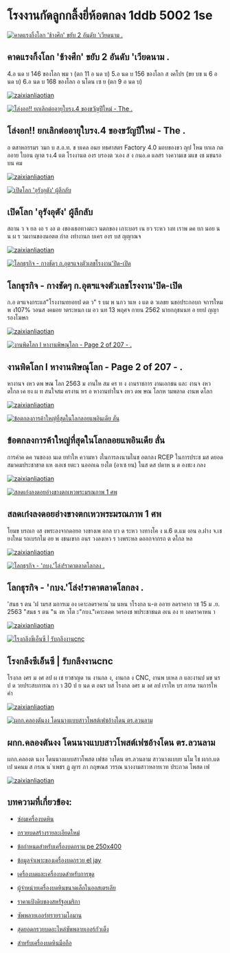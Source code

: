 # โรงงานกัดลูกกลิ้งยี่ห้อตกลง 1ddb 5002 1se
<a href="https://mnn.zoosnet.net/LR/Chatpre.aspx?id=MNN94995150&p=https://topgrinding.com/" target="_blank">![คาดแรงกิ้งโลก 'ช้างศึก' ขยับ 2 อันดับ 'เวียดนาม .](https://github.com/technlg/images/blob/main/9.jpg)</a>
## คาดแรงกิ้งโลก 'ช้างศึก' ขยับ 2 อันดับ 'เวียดนาม .
4.อ นด บ 146 ของโลก พม า (ตก 11 อ นด บ) 5.อ นด บ 156 ของโลก ส งคโปร (ขย บข น 6 อ นด บ) 6.อ นด บ 168 ของโลก อ นโดน เซ ย (ตก 9 อ นด บ)
<a href="https://mnn.zoosnet.net/LR/Chatpre.aspx?id=MNN94995150&p=https://topgrinding.com/" target="_blank"><img src="https://github.com/technlg/images/raw/main/chat11.jpg" alt="zaixianliaotian"/></a><a href="//whatsapp.shibangsoft.com/WhatsApp.php" ><img src="https://github.com/technlg/images/raw/main/chat11.png" alt=""></a>
<a href="https://mnn.zoosnet.net/LR/Chatpre.aspx?id=MNN94995150&p=https://topgrinding.com/" target="_blank">![โล่งอก!! ยกเลิกต่ออายุใบรง.4 ของขวัญปีใหม่ - The .](https://github.com/technlg/images/blob/main/57.jpg)</a>
## โล่งอก!! ยกเลิกต่ออายุใบรง.4 ของขวัญปีใหม่ - The .
อ ตสาหกรรมร วมก บ ส.อ.ท. ข บเคล อนย ทธศาสตร Factory 4.0 มอบของขว ญป ใหม ยกเล กต ออาย ใบอน ญาต รง.4 แต โรงงานต องร บรองต วเอง ส ง กนอ.ด แลสร างความเข มแข งช มชนรอบน คม
<a href="https://mnn.zoosnet.net/LR/Chatpre.aspx?id=MNN94995150&p=https://topgrinding.com/" target="_blank"><img src="https://github.com/technlg/images/raw/main/chat11.jpg" alt="zaixianliaotian"/></a><a href="//whatsapp.shibangsoft.com/WhatsApp.php" ><img src="https://github.com/technlg/images/raw/main/chat11.png" alt=""></a>
<a href="https://mnn.zoosnet.net/LR/Chatpre.aspx?id=MNN94995150&p=https://topgrinding.com/" target="_blank">![เปิดโลก 'อุรังอุตัง' ผู้ลึกลับ](https://github.com/technlg/images/blob/main/17.jpg)</a>
## เปิดโลก 'อุรังอุตัง' ผู้ลึกลับ
สถาน ว จ ยล งอ ร งอ ต งของเธอทางตะว นตกของ เกาะบอร เน ยว ระหว างท เราพ ดค ยก นอย น น ผ ร วมงานของนอตต กำล งทำงานก บเคร องร บส ญญาณจ 
<a href="https://mnn.zoosnet.net/LR/Chatpre.aspx?id=MNN94995150&p=https://topgrinding.com/" target="_blank"><img src="https://github.com/technlg/images/raw/main/chat11.jpg" alt="zaixianliaotian"/></a><a href="//whatsapp.shibangsoft.com/WhatsApp.php" ><img src="https://github.com/technlg/images/raw/main/chat11.png" alt=""></a>
<a href="https://mnn.zoosnet.net/LR/Chatpre.aspx?id=MNN94995150&p=https://topgrinding.com/" target="_blank">![โลกธุรกิจ - กางชัดๆ ก.อุตฯแจงตัวเลขโรงงาน'ปิด-เปิด ](https://github.com/technlg/images/blob/main/41.jpg)</a>
## โลกธุรกิจ - กางชัดๆ ก.อุตฯแจงตัวเลขโรงงาน'ปิด-เปิด 
ก.อ ตฯแจงกระแส"โรงงานทยอยป ดต ว" ร บม พ นกว าแห ง แต ต วเลขย นขอประกอบก จการใหม พ ง107% วอนส งคมอย าตระหนก เม อว นท 13 พฤศจ กายน 2562 นายกฤชนนท อ ยยป ญญา รองโฆษก 
<a href="https://mnn.zoosnet.net/LR/Chatpre.aspx?id=MNN94995150&p=https://topgrinding.com/" target="_blank"><img src="https://github.com/technlg/images/raw/main/chat11.jpg" alt="zaixianliaotian"/></a><a href="//whatsapp.shibangsoft.com/WhatsApp.php" ><img src="https://github.com/technlg/images/raw/main/chat11.png" alt=""></a>
<a href="https://mnn.zoosnet.net/LR/Chatpre.aspx?id=MNN94995150&p=https://topgrinding.com/" target="_blank">![งานพิดโลก l หางานพิษณุโลก - Page 2 of 207 - .](https://github.com/technlg/images/blob/main/38.jpg)</a>
## งานพิดโลก l หางานพิษณุโลก - Page 2 of 207 - .
หางานจ งหว ดพ ษณ โลก 2563 ม งานให สม คร ท ง งานราชการ งานเอกชน และ งานจ งหว ดใกล เค ยง ผ ท สนใจสม ครงาน หร อ หางานทำในจ งหว ดพ ษณ โลกห ามพลาด งานพ ดโลก 
<a href="https://mnn.zoosnet.net/LR/Chatpre.aspx?id=MNN94995150&p=https://topgrinding.com/" target="_blank"><img src="https://github.com/technlg/images/raw/main/chat11.jpg" alt="zaixianliaotian"/></a><a href="//whatsapp.shibangsoft.com/WhatsApp.php" ><img src="https://github.com/technlg/images/raw/main/chat11.png" alt=""></a>
<a href="https://mnn.zoosnet.net/LR/Chatpre.aspx?id=MNN94995150&p=https://topgrinding.com/" target="_blank">![ข้อตกลงการค้าใหญ่ที่สุดในโลกลอยแพอินเดีย ลั่น ](https://github.com/technlg/images/blob/main/10.jpg)</a>
## ข้อตกลงการค้าใหญ่ที่สุดในโลกลอยแพอินเดีย ลั่น 
การคำค ดค านของอ นเด ยทำให ความหว งในการลงนามในข อตกลง RCEP ในการประช มส ดยอดสมาคมประชาชาต แห งเอเช ยตะว นออกเฉ ยงใต (อาเซ ยน) ในส ดส ปดาห น ต องชะง กลง 
<a href="https://mnn.zoosnet.net/LR/Chatpre.aspx?id=MNN94995150&p=https://topgrinding.com/" target="_blank"><img src="https://github.com/technlg/images/raw/main/chat11.jpg" alt="zaixianliaotian"/></a><a href="//whatsapp.shibangsoft.com/WhatsApp.php" ><img src="https://github.com/technlg/images/raw/main/chat11.png" alt=""></a>
<a href="https://mnn.zoosnet.net/LR/Chatpre.aspx?id=MNN94995150&p=https://topgrinding.com/" target="_blank">![สลดเก๋งลงดอยอ่างขางตกเหวพระมรณภาพ 1 ศพ](https://github.com/technlg/images/blob/main/37.jpg)</a>
## สลดเก๋งลงดอยอ่างขางตกเหวพระมรณภาพ 1 ศพ
โยมข บรถเก งส งพระลงจากดอยอ างขางเพ อกล บว ด ระหว างทางโค ง ม.6 ต.แม งอน อ.ฝาง จ.เช ยงใหม รถเบรกไม อย พ งชนเขาก อนร วงลงเหว ร างพระหล ดออกจากรถ ต ดใกล หล 
<a href="https://mnn.zoosnet.net/LR/Chatpre.aspx?id=MNN94995150&p=https://topgrinding.com/" target="_blank"><img src="https://github.com/technlg/images/raw/main/chat11.jpg" alt="zaixianliaotian"/></a><a href="//whatsapp.shibangsoft.com/WhatsApp.php" ><img src="https://github.com/technlg/images/raw/main/chat11.png" alt=""></a>
<a href="https://mnn.zoosnet.net/LR/Chatpre.aspx?id=MNN94995150&p=https://topgrinding.com/" target="_blank">![โลกธุรกิจ - 'กบง.'โล่ง!ราคาตลาดโลกลง .](https://github.com/technlg/images/blob/main/64.jpg)</a>
## โลกธุรกิจ - 'กบง.'โล่ง!ราคาตลาดโลกลง .
'สนธ ร ตน 'ฝ ามรส มการเม อง เคาะลดราคาน ำม นหน าโรงกล น-ต ออาย ลดราคาก าซ 15 ม .ย. 2563 "สนธ ร ตน "น งห วโต ะ"กบง."เคาะลดค าครองช พประชาชนต อเน อง ท งลดราคาหน า 
<a href="https://mnn.zoosnet.net/LR/Chatpre.aspx?id=MNN94995150&p=https://topgrinding.com/" target="_blank"><img src="https://github.com/technlg/images/raw/main/chat11.jpg" alt="zaixianliaotian"/></a><a href="//whatsapp.shibangsoft.com/WhatsApp.php" ><img src="https://github.com/technlg/images/raw/main/chat11.png" alt=""></a>
<a href="https://mnn.zoosnet.net/LR/Chatpre.aspx?id=MNN94995150&p=https://topgrinding.com/" target="_blank">![โรงกลึงซีเอ็นซี | รับกลึงงานcnc](https://github.com/technlg/images/blob/main/59.jpg)</a>
## โรงกลึงซีเอ็นซี | รับกลึงงานcnc
โรงกล งศร ม งศ ลป ผ เช ยวชาญด าน งานกล ง, งานกล ง CNC, งานพ บเหล ก และงานป มข นร ป ด วยประสบการณ กว า 30 ป ย นด ต อนร บส โรงกล งศร ม งศ ลป เราให บร การด านการให คำ 
<a href="https://mnn.zoosnet.net/LR/Chatpre.aspx?id=MNN94995150&p=https://topgrinding.com/" target="_blank"><img src="https://github.com/technlg/images/raw/main/chat11.jpg" alt="zaixianliaotian"/></a><a href="//whatsapp.shibangsoft.com/WhatsApp.php" ><img src="https://github.com/technlg/images/raw/main/chat11.png" alt=""></a>
<a href="https://mnn.zoosnet.net/LR/Chatpre.aspx?id=MNN94995150&p=https://topgrinding.com/" target="_blank">![ผกก.คลองตันงง โดนนางแบบสาวโพสต์เฟซอ้างโดน ตร.ลวนลาม ](https://github.com/technlg/images/blob/main/14.jpg)</a>
## ผกก.คลองตันงง โดนนางแบบสาวโพสต์เฟซอ้างโดน ตร.ลวนลาม 
ผกก.คลองต นงง โดนนางแบบสาวโพสต เฟซอ างโดน ตร.ลวนลาม สาวนางแบบย นไม ใช ผกก.แต เป นคนม ส กรณ น ำเพชร ฏ ญาร ภา กฤษณส วรรณ นางงามสาวหลายเวท ประกวด โพสต เฟ 
<a href="https://mnn.zoosnet.net/LR/Chatpre.aspx?id=MNN94995150&p=https://topgrinding.com/" target="_blank"><img src="https://github.com/technlg/images/raw/main/chat11.jpg" alt="zaixianliaotian"/></a><a href="//whatsapp.shibangsoft.com/WhatsApp.php" ><img src="https://github.com/technlg/images/raw/main/chat11.png" alt=""></a>
## บทความที่เกี่ยวข้อง:
* [ซ่อมเครื่องบดหิน](%E0%B8%8B%E0%B9%88%E0%B8%AD%E0%B8%A1%E0%B9%80%E0%B8%84%E0%B8%A3%E0%B8%B7%E0%B9%88%E0%B8%AD%E0%B8%87%E0%B8%9A%E0%B8%94%E0%B8%AB%E0%B8%B4%E0%B8%99.md)
* [กรวยบดสร้างรายละเอียดใหม่](%E0%B8%81%E0%B8%A3%E0%B8%A7%E0%B8%A2%E0%B8%9A%E0%B8%94%E0%B8%AA%E0%B8%A3%E0%B9%89%E0%B8%B2%E0%B8%87%E0%B8%A3%E0%B8%B2%E0%B8%A2%E0%B8%A5%E0%B8%B0%E0%B9%80%E0%B8%AD%E0%B8%B5%E0%B8%A2%E0%B8%94%E0%B9%83%E0%B8%AB%E0%B8%A1%E0%B9%88.md)
* [ข้อกำหนดสำหรับเครื่องบดกราม pe 250x400](%E0%B8%82%E0%B9%89%E0%B8%AD%E0%B8%81%E0%B8%B3%E0%B8%AB%E0%B8%99%E0%B8%94%E0%B8%AA%E0%B8%B3%E0%B8%AB%E0%B8%A3%E0%B8%B1%E0%B8%9A%E0%B9%80%E0%B8%84%E0%B8%A3%E0%B8%B7%E0%B9%88%E0%B8%AD%E0%B8%87%E0%B8%9A%E0%B8%94%E0%B8%81%E0%B8%A3%E0%B8%B2%E0%B8%A1%20pe%20250x400.md)
* [ข้อมูลจำเพาะของเครื่องบดกรวย el jay](%E0%B8%82%E0%B9%89%E0%B8%AD%E0%B8%A1%E0%B8%B9%E0%B8%A5%E0%B8%88%E0%B8%B3%E0%B9%80%E0%B8%9E%E0%B8%B2%E0%B8%B0%E0%B8%82%E0%B8%AD%E0%B8%87%E0%B9%80%E0%B8%84%E0%B8%A3%E0%B8%B7%E0%B9%88%E0%B8%AD%E0%B8%87%E0%B8%9A%E0%B8%94%E0%B8%81%E0%B8%A3%E0%B8%A7%E0%B8%A2%20el%20jay.md)
* [เครื่องบดและเครื่องบดสำหรับการขุด](%E0%B9%80%E0%B8%84%E0%B8%A3%E0%B8%B7%E0%B9%88%E0%B8%AD%E0%B8%87%E0%B8%9A%E0%B8%94%E0%B9%81%E0%B8%A5%E0%B8%B0%E0%B9%80%E0%B8%84%E0%B8%A3%E0%B8%B7%E0%B9%88%E0%B8%AD%E0%B8%87%E0%B8%9A%E0%B8%94%E0%B8%AA%E0%B8%B3%E0%B8%AB%E0%B8%A3%E0%B8%B1%E0%B8%9A%E0%B8%81%E0%B8%B2%E0%B8%A3%E0%B8%82%E0%B8%B8%E0%B8%94.md)
* [ผู้จำหน่ายเครื่องบดหินขนาดเล็กในออสเตรเลีย](%E0%B8%9C%E0%B8%B9%E0%B9%89%E0%B8%88%E0%B8%B3%E0%B8%AB%E0%B8%99%E0%B9%88%E0%B8%B2%E0%B8%A2%E0%B9%80%E0%B8%84%E0%B8%A3%E0%B8%B7%E0%B9%88%E0%B8%AD%E0%B8%87%E0%B8%9A%E0%B8%94%E0%B8%AB%E0%B8%B4%E0%B8%99%E0%B8%82%E0%B8%99%E0%B8%B2%E0%B8%94%E0%B9%80%E0%B8%A5%E0%B9%87%E0%B8%81%E0%B9%83%E0%B8%99%E0%B8%AD%E0%B8%AD%E0%B8%AA%E0%B9%80%E0%B8%95%E0%B8%A3%E0%B9%80%E0%B8%A5%E0%B8%B5%E0%B8%A2.md)
* [ราคาแป้งดิบของสหรัฐอเมริกา](%E0%B8%A3%E0%B8%B2%E0%B8%84%E0%B8%B2%E0%B9%81%E0%B8%9B%E0%B9%89%E0%B8%87%E0%B8%94%E0%B8%B4%E0%B8%9A%E0%B8%82%E0%B8%AD%E0%B8%87%E0%B8%AA%E0%B8%AB%E0%B8%A3%E0%B8%B1%E0%B8%90%E0%B8%AD%E0%B9%80%E0%B8%A1%E0%B8%A3%E0%B8%B4%E0%B8%81%E0%B8%B2.md)
* [ซัพพลายเออร์ทรายรวมโอมาน](%E0%B8%8B%E0%B8%B1%E0%B8%9E%E0%B8%9E%E0%B8%A5%E0%B8%B2%E0%B8%A2%E0%B9%80%E0%B8%AD%E0%B8%AD%E0%B8%A3%E0%B9%8C%E0%B8%97%E0%B8%A3%E0%B8%B2%E0%B8%A2%E0%B8%A3%E0%B8%A7%E0%B8%A1%E0%B9%82%E0%B8%AD%E0%B8%A1%E0%B8%B2%E0%B8%99.md)
* [สุดยอดกรวยบดอะไหล่ซัพพลายเออร์กัวเต็ง](%E0%B8%AA%E0%B8%B8%E0%B8%94%E0%B8%A2%E0%B8%AD%E0%B8%94%E0%B8%81%E0%B8%A3%E0%B8%A7%E0%B8%A2%E0%B8%9A%E0%B8%94%E0%B8%AD%E0%B8%B0%E0%B9%84%E0%B8%AB%E0%B8%A5%E0%B9%88%E0%B8%8B%E0%B8%B1%E0%B8%9E%E0%B8%9E%E0%B8%A5%E0%B8%B2%E0%B8%A2%E0%B9%80%E0%B8%AD%E0%B8%AD%E0%B8%A3%E0%B9%8C%E0%B8%81%E0%B8%B1%E0%B8%A7%E0%B9%80%E0%B8%95%E0%B9%87%E0%B8%87.md)
* [สำหรับเครื่องบดหินมือถือ](%E0%B8%AA%E0%B8%B3%E0%B8%AB%E0%B8%A3%E0%B8%B1%E0%B8%9A%E0%B9%80%E0%B8%84%E0%B8%A3%E0%B8%B7%E0%B9%88%E0%B8%AD%E0%B8%87%E0%B8%9A%E0%B8%94%E0%B8%AB%E0%B8%B4%E0%B8%99%E0%B8%A1%E0%B8%B7%E0%B8%AD%E0%B8%96%E0%B8%B7%E0%B8%AD.md)
